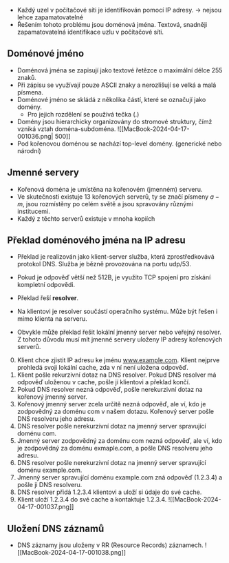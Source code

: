- Každý uzel v počítačové síti je identifikován pomocí IP adresy. $\rightarrow$ nejsou lehce zapamatovatelné
- Řešením tohoto problému jsou doménová jména. Textová, snadněji zapamatovatelná identifikace uzlu v počítačové síti.

## Doménové jméno
- Doménová jména se zapisují jako textové řetězce o maximální délce $255$ znaků. 
- Při zápisu se využívají pouze ASCII znaky a nerozlišují se velká a malá písmena.
- Doménové jméno se skládá z několika částí, které se označují jako domény.
	- Pro jejich rozdělení se používá tečka (.)
- Domény jsou hierarchicky organizovány do stromové struktury, čímž vzniká vztah doména-subdoména.
  ![[MacBook-2024-04-17-001036.png| 500]]
- Pod kořenovou doménou se nachází top-level domény. (generické nebo národní)

## Jmenné servery
- Kořenová doména je umístěna na kořenovém (jmenném) serveru. 
- Ve skutečnosti existuje $13$ kořenových serverů, ty se značí písmeny $a-m$, jsou rozmístěny po celém světě a jsou spravovány různými institucemi.
- Každý z těchto serverů existuje v mnoha kopiích

## Překlad doménového jména na IP adresu
- Překlad je realizován jako klient-server služba, která zprostředkovává protokol DNS. Služba je bězně provozována na portu udp/53.
- Pokud je odpověď větší než $512$B, je využito TCP spojení pro získání kompletní odpovědi.

- Překlad řeší **resolver**.
- Na klientovi je resolver součástí operačního systému. Může být řešen i mimo klienta na serveru.
- Obvykle může překlad řešit lokální jmenný server nebo veřejný resolver. Z tohoto důvodu musí mít jmenné servery uloženy IP adresy kořenových serverů.

0. Klient chce zjistit IP adresu ke jménu www.example.com. Klient nejprve prohledá svoji lokální cache, zda v ní není uložena odpověď.
1. Klient pošle rekurzivní dotaz na DNS resolver. Pokud DNS resolver má odpověď uloženou v cache, pošle jí klientovi a překlad končí.
2. Pokud DNS resolver nezná odpověď, pošle nerekurzivní dotaz na kořenový jmenný server.
3. Kořenový jmenný server zcela určitě nezná odpověď, ale ví, kdo je zodpovědný za doménu com v našem dotazu. Kořenový server pošle DNS resolveru jeho adresu.
4. DNS resolver pošle nerekurzivní dotaz na jmenný server spravující doménu com.
5. Jmenný server zodpovědný za doménu com nezná odpověď, ale ví, kdo je zodpovědný za doménu exmaple.com, a pošle DNS resolveru jeho adresu.
6. DNS resolver pošle nerekurzivní dotaz na jmenný server spravující doménu example.com.
7. Jmenný server spravující doménu example.com zná odpověď (1.2.3.4) a pošle ji DNS resolveru.
8. DNS resolver přidá 1.2.3.4 klientovi a uloží si údaje do své cache.
9. Klient uloží 1.2.3.4 do své cache a kontaktuje 1.2.3.4.
![[MacBook-2024-04-17-001037.png]]

## Uložení DNS záznamů
- DNS záznamy jsou uloženy v RR (Resource Records) záznamech.
![[MacBook-2024-04-17-001038.png]]